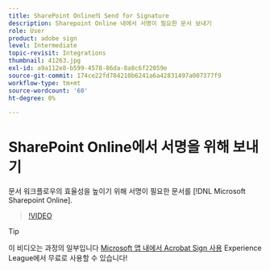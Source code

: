 ```yaml
---
title: SharePoint Online의 Send for Signature
description: Sharepoint Online 내에서 서명이 필요한 문서 보내기
role: User
product: adobe sign
level: Intermediate
topic-revisit: Integrations
thumbnail: 41263.jpg
exl-id: a9a112e8-b599-4578-86da-8a8c6f22059e
source-git-commit: 174ce22fd784210b6241a6a42831497a007377f9
workflow-type: tm+mt
source-wordcount: '60'
ht-degree: 0%

---
```


# SharePoint Online에서 서명을 위해 보내기

문서 워크플로우의 효율성을 높이기 위해 서명이 필요한 문서를 [!DNL Microsoft Sharepoint Online].

>[!VIDEO](https://video.tv.adobe.com/v/41263?hidetitle=true)

>[!TIP]
>
>이 비디오는 과정의 일부입니다 [Microsoft 앱 내에서 Acrobat Sign 사용](https://experienceleague.adobe.com/?recommended=Sign-U-1-2020.2) Experience League에서 무료로 사용할 수 있습니다!
